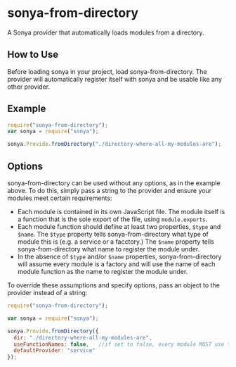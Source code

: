 sonya-from-directory
====================

A Sonya provider that automatically loads modules from a directory.


How to Use
-----------
Before loading sonya in your project, load sonya-from-directory. The provider will automatically register itself with sonya and be usable like any other provider.

Example
--------

```javascript
require("sonya-from-directory");
var sonya = require("sonya");

sonya.Provide.fromDirectory("./directory-where-all-my-modules-are");
```

Options
---------
sonya-from-directory can be used without any options, as in the example above. To do this, simply pass a string to the provider and ensure your modules meet certain requirements:

   * Each module is contained in its own JavaScript file. The module itself is a function that is the sole export of the file, using `module.exports`.
   * Each module function should define at least two properties, `$type` and `$name`. The `$type` property tells sonya-from-directory what type of module this is (e.g. a service or a facctory.) The `$name` property tells sonya-from-directory what name to register the module under.
   * In the absence of `$type` and/or `$name` properties, sonya-from-directory will assume every module is a factory and will use the name of each module function as the name to register the module under.

To override these assumptions and specify options, pass an object to the provider instead of a string:

```javascript
require("sonya-from-directory");

var sonya = require("sonya");

sonya.Provide.fromDirectory({
  dir: "./directory-where-all-my-modules-are",
  useFunctionNames: false,   //if set to false, every module MUST use the $name property.
  defaultProvider: "service"
});

